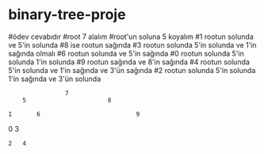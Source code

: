 # binary-tree-proje
#ödev cevabıdır
#root 7 alalım
#root'un soluna 5 koyalım
#1 rootun solunda ve 5'in solunda
#8 ise rootun sağında
#3 rootun solunda 5'in solunda ve 1'in sağında olmalı
#6 rootun solunda ve 5'in sağında
#0 rootun solunda 5'in solunda 1'in solunda
#9 rootun sağında ve 8'in sağında
#4 rootun solunda 5'in solunda ve 1'in sağında ve 3'ün sağında
#2 rootun solunda 5'in solunda 1'in sağında ve 3'ün solunda



					7
		5						8

	1		6							9

 0	    3 

	2	4	     
            
